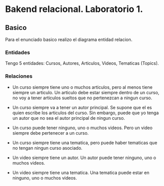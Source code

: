 # Bakend relacional. Laboratorio 1.
## Basico

Para el enunciado basico realizo el diagrama entidad relacion.

### Entidades
Tengo 5 entidades: Cursos, Autores, Articulos, Videos, Tematicas (Topics).

### Relaciones
* Un curso siempre tiene uno o muchos articulos, pero  al menos tiene siempre un articulo. Un articulo debe estar siempre dentro de un curso, no voy a tener articulos sueltos que no pertenezcan a ningun curso.

* Un curso siempre va a tener un autor principal. Se supone que el es quien escribe los articulos del curso. Sin embargo, puede que yo tenga un autor que no sea el autor principal de ningun curso.

* Un curso puede tener ninguno, uno o muchos videos. Pero un video siempre debe pertenecer a un curso.

* Un curso siempre tiene una tematica, pero puede haber tematicas que no tengan ningun curso asociado.

* Un video siempre tiene un autor. Un autor puede tener ninguno, uno o muchos videos. 

* Un video siempre tiene una tematica. Una tematica puede estar en ninguno, uno o muchos videos. 
